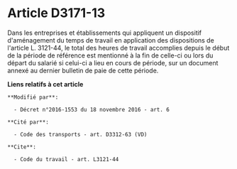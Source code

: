 # Article D3171-13

Dans les entreprises et établissements qui appliquent un dispositif d'aménagement du temps de travail en application des
dispositions de l'article L. 3121-44, le total des heures de travail accomplies depuis le début de la période de référence
est mentionné à la fin de celle-ci ou lors du départ du salarié si celui-ci a lieu en cours de période, sur un document
annexé au dernier bulletin de paie de cette période.

**Liens relatifs à cet article**

	**Modifié par**:

	  - Décret n°2016-1553 du 18 novembre 2016 - art. 6

	**Cité par**:

	  - Code des transports - art. D3312-63 (VD)

	**Cite**:

	  - Code du travail - art. L3121-44
